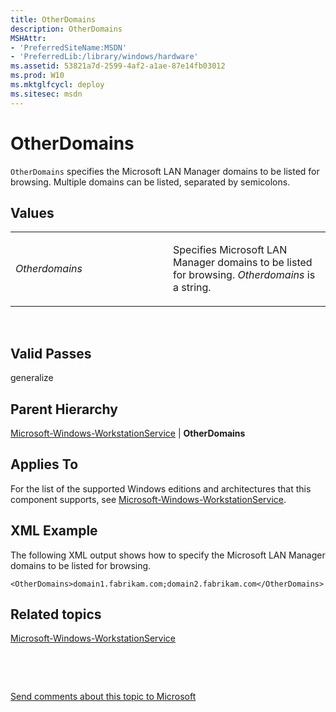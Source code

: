 ```yaml
---
title: OtherDomains
description: OtherDomains
MSHAttr:
- 'PreferredSiteName:MSDN'
- 'PreferredLib:/library/windows/hardware'
ms.assetid: 53821a7d-2599-4af2-a1ae-87e14fb03012
ms.prod: W10
ms.mktglfcycl: deploy
ms.sitesec: msdn
---
```


# OtherDomains


`OtherDomains` specifies the Microsoft LAN Manager domains to be listed for browsing. Multiple domains can be listed, separated by semicolons.

## Values


<table>
<colgroup>
<col width="50%" />
<col width="50%" />
</colgroup>
<tbody>
<tr class="odd">
<td><p><em>Otherdomains</em></p></td>
<td><p>Specifies Microsoft LAN Manager domains to be listed for browsing. <em>Otherdomains</em> is a string.</p></td>
</tr>
</tbody>
</table>

 

## Valid Passes


generalize

## Parent Hierarchy


[Microsoft-Windows-WorkstationService](microsoft-windows-workstationservice.md) | **OtherDomains**

## Applies To


For the list of the supported Windows editions and architectures that this component supports, see [Microsoft-Windows-WorkstationService](microsoft-windows-workstationservice.md).

## XML Example


The following XML output shows how to specify the Microsoft LAN Manager domains to be listed for browsing.

``` syntax
<OtherDomains>domain1.fabrikam.com;domain2.fabrikam.com</OtherDomains>
```

## Related topics


[Microsoft-Windows-WorkstationService](microsoft-windows-workstationservice.md)

 

 

[Send comments about this topic to Microsoft](mailto:wsddocfb@microsoft.com?subject=Documentation%20feedback%20%5Bp_unattend\p_unattend%5D:%20OtherDomains%20%20RELEASE:%20%2810/3/2016%29&body=%0A%0APRIVACY%20STATEMENT%0A%0AWe%20use%20your%20feedback%20to%20improve%20the%20documentation.%20We%20don't%20use%20your%20email%20address%20for%20any%20other%20purpose,%20and%20we'll%20remove%20your%20email%20address%20from%20our%20system%20after%20the%20issue%20that%20you're%20reporting%20is%20fixed.%20While%20we're%20working%20to%20fix%20this%20issue,%20we%20might%20send%20you%20an%20email%20message%20to%20ask%20for%20more%20info.%20Later,%20we%20might%20also%20send%20you%20an%20email%20message%20to%20let%20you%20know%20that%20we've%20addressed%20your%20feedback.%0A%0AFor%20more%20info%20about%20Microsoft's%20privacy%20policy,%20see%20http://privacy.microsoft.com/default.aspx. "Send comments about this topic to Microsoft")





